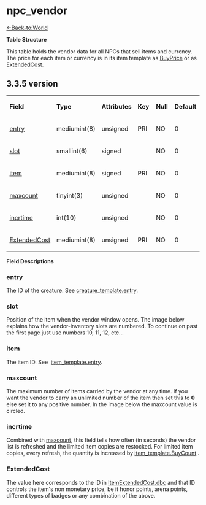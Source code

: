 # npc\_vendor

[<-Back-to:World](database-world.md)

**Table Structure**

This table holds the vendor data for all NPCs that sell items and currency. The price for each item or currency is in its item template as [BuyPrice](item_template#item_template-BuyPrice) or as [ExtendedCost](npc_vendor#npc_vendor-ExtendedCost).

## 3.3.5 version

<table style="width:100%;">
<colgroup>
<col width="16%" />
<col width="16%" />
<col width="16%" />
<col width="16%" />
<col width="16%" />
<col width="16%" />
</colgroup>
<tbody>
<tr class="odd">
<td><p><strong>Field</strong></p></td>
<td><p><strong>Type</strong></p></td>
<td><p><strong>Attributes</strong></p></td>
<td><p><strong>Key</strong></p></td>
<td><p><strong>Null</strong></p></td>
<td><p><strong>Default</strong></p></td>
</tr>
<tr class="even">
<td><p><a href="#entry">entry</a></p></td>
<td><p>mediumint(8)</p></td>
<td><p>unsigned</p></td>
<td><p>PRI</p></td>
<td><p>NO</p></td>
<td><p>0</p></td>
</tr>
<tr class="odd">
<td><p><a href="#slot">slot</a></p></td>
<td><p>smallint(6)</p></td>
<td><p>signed</p></td>
<td><p> </p></td>
<td><p>NO</p></td>
<td><p>0</p></td>
</tr>
<tr class="even">
<td><p><a href="#item">item</a></p></td>
<td><p>mediumint(8)</p></td>
<td><p>signed</p></td>
<td><p>PRI</p></td>
<td><p>NO</p></td>
<td><p>0</p></td>
</tr>
<tr class="odd">
<td><p><a href="#maxcount">maxcount</a></p></td>
<td><p>tinyint(3)</p></td>
<td><p>unsigned</p></td>
<td><p> </p></td>
<td><p>NO</p></td>
<td><p>0</p></td>
</tr>
<tr class="even">
<td><p><a href="#incrtime">incrtime</a></p></td>
<td><p>int(10)</p></td>
<td><p>unsigned</p></td>
<td><p> </p></td>
<td><p>NO</p></td>
<td><p>0</p></td>
</tr>
<tr class="odd">
<td><p><a href="#extendedcost">ExtendedCost</a></p></td>
<td><p>mediumint(8)</p></td>
<td><p>unsigned</p></td>
<td><p>PRI</p></td>
<td><p>NO</p></td>
<td><p>0</p></td>
</tr>
</tbody>
</table>


**Field Descriptions**

### entry

The ID of the creature. See [creature\_template.entry](creature_template#creature_template-entry).

### slot

Position of the item when the vendor window opens. The image below explains how the vendor-inventory slots are numbered. To continue on past the first page just use numbers 10, 11, 12, etc...

### item

The item ID. See  [item\_template.entry](item_template#item_template-entry).

### maxcount

The maximum number of items carried by the vendor at any time. If you want the vendor to carry an unlimited number of the item then set this to **0** else set it to any positive number. In the image below the maxcount value is circled.

### incrtime

Combined with [maxcount](#npc_vendor-maxcount), this field tells how often (in seconds) the vendor list is refreshed and the limited item copies are restocked. For limited item copies, every refresh, the quantity is increased by [item\_template.BuyCount](item_template#item_template-BuyCount) .

### ExtendedCost

The value here corresponds to the ID in [ItemExtendedCost.dbc](ItemExtendedCost) and that ID controls the item's non monetary price, be it honor points, arena points, different types of badges or any combination of the above.
